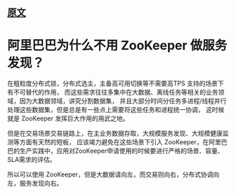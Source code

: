 ## [原文](http://jm.taobao.org/2018/06/13/%E5%81%9A%E6%9C%8D%E5%8A%A1%E5%8F%91%E7%8E%B0%EF%BC%9F/)

# 阿里巴巴为什么不用 ZooKeeper 做服务发现？

在粗粒度分布式锁，分布式选主，主备高可用切换等不需要高TPS 支持的场景下有不可替代的作用，
而这些需求往往多集中在大数据、离线任务等相关的业务领域，因为大数据领域，讲究分割数据集，
并且大部分时间分任务多进程/线程并行处理这些数据集，但是总是有一些点上需要将这些任务和进程统一协调，
这时候就是 ZooKeeper 发挥巨大作用的用武之地。

但是在交易场景交易链路上，在主业务数据存取，大规模服务发现、大规模健康监测等方面有天然的短板，
应该竭力避免在这些场景下引入 ZooKeeper，在阿里巴巴的生产实践中，应用对ZooKeeper申请使用的时候要进行严格的场景、容量、SLA需求的评估。

所以可以使用 ZooKeeper，但是大数据请向左，而交易则向右，分布式协调向左，服务发现向右。